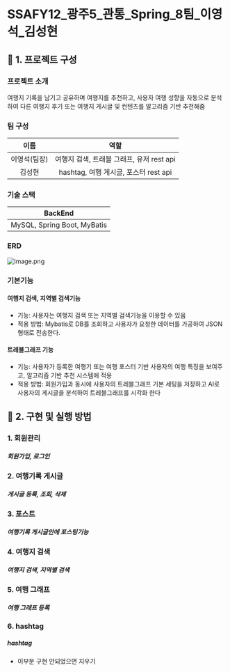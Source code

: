 # SSAFY12_광주5_관통_Spring_8팀_이영석_김성현

## :pushpin: 1. 프로젝트 구성
### 프로젝트 소개
여행지 기록을 남기고 공유하며 여행지를 추천하고, 사용자 여행 성향을 자동으로 분석하여
다른 여행지 후기 또는 여행지 게시글 및 컨텐츠를 알고리즘 기반 추천해줌 <br>


### 팀 구성
|   이름    |        역할         |
| :-----: | :---------------: |
| 이영석(팀장) | 여행지 검색, 트래블 그래프, 유저 rest api |
|   김성현   |   hashtag, 여행 게시글, 포스터 rest api    |

### 기술 스택
|           BackEnd           |
| :-------------------------: |
| MySQL, Spring Boot, MyBatis |

### ERD
![image.png](./image.png)

### 기본기능
#### 여행지 검색, 지역별 검색기능
- 기능: 사용자는 여행지 검색 또는 지역별 검색기능을 이용할 수 있음
- 적용 방법: Mybatis로 DB를 조회하고 사용자가 요청한 데이터를 가공하여 JSON 형태로 전송한다.

#### 트레블그래프 기능
- 기능: 사용자가 등록한 여행기 또는 여행 포스터 기반 사용자의 여행 특징을 보여주고, 알고리즘 기반 추천 시스템에 적용
- 적용 방법: 회원가입과 동시에 사용자의 트레블그래프 기본 세팅을 저장하고 AI로 사용자의 게시글을 분석하여 트레블그래프를 시각화 한다

## :pushpin: 2. 구현 및 실행 방법
### 1. 회원관리
##### 회원가입, 로그인

### 2. 여행기록 게시글
##### 게시글 등록, 조회, 삭제

### 3. 포스트
##### 여행기록 게시글안에 포스팅기능

### 4. 여행지 검색
##### 여행지 검색, 지역별 검색

### 5. 여행 그래프
##### 여행 그래프 등록

### 6. hashtag
##### hashtag
- 이부분 구현 안되었으면 지우기

